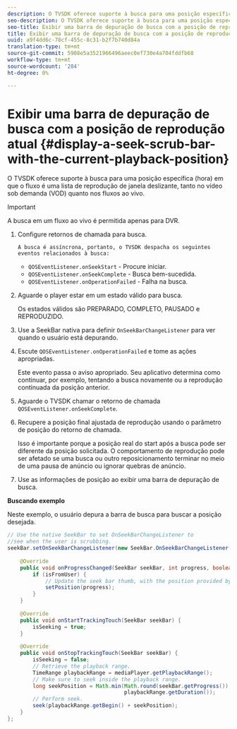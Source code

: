 ```yaml
---
description: O TVSDK oferece suporte à busca para uma posição específica (hora) em que o fluxo é uma lista de reprodução de janela deslizante, tanto no vídeo sob demanda (VOD) quanto nos fluxos ao vivo.
seo-description: O TVSDK oferece suporte à busca para uma posição específica (hora) em que o fluxo é uma lista de reprodução de janela deslizante, tanto no vídeo sob demanda (VOD) quanto nos fluxos ao vivo.
seo-title: Exibir uma barra de depuração de busca com a posição de reprodução atual
title: Exibir uma barra de depuração de busca com a posição de reprodução atual
uuid: a9f4dd6c-78cf-455c-8c31-b2f7b740d84a
translation-type: tm+mt
source-git-commit: 5908e5a3521966496aeec0ef730e4a704fddfb68
workflow-type: tm+mt
source-wordcount: '284'
ht-degree: 0%

---
```



# Exibir uma barra de depuração de busca com a posição de reprodução atual {#display-a-seek-scrub-bar-with-the-current-playback-position}

O TVSDK oferece suporte à busca para uma posição específica (hora) em que o fluxo é uma lista de reprodução de janela deslizante, tanto no vídeo sob demanda (VOD) quanto nos fluxos ao vivo.

>[!IMPORTANT]
>
>A busca em um fluxo ao vivo é permitida apenas para DVR.

1. Configure retornos de chamada para busca.

       A busca é assíncrona, portanto, o TVSDK despacha os seguintes eventos relacionados à busca:
   
   * `QOSEventListener.onSeekStart` - Procure iniciar.
   * `QOSEventListener.onSeekComplete` - Busca bem-sucedida.
   * `QOSEventListener.onOperationFailed` - Falha na busca.

1. Aguarde o player estar em um estado válido para busca.

   Os estados válidos são PREPARADO, COMPLETO, PAUSADO e REPRODUZIDO.

1. Use a SeekBar nativa para definir `OnSeekBarChangeListener` para ver quando o usuário está depurando.
1. Escute `QOSEventListener.onOperationFailed` e tome as ações apropriadas.

   Este evento passa o aviso apropriado. Seu aplicativo determina como continuar, por exemplo, tentando a busca novamente ou a reprodução continuada da posição anterior.

1. Aguarde o TVSDK chamar o retorno de chamada `QOSEventListener.onSeekComplete`.
1. Recupere a posição final ajustada de reprodução usando o parâmetro de posição do retorno de chamada.

   Isso é importante porque a posição real do start após a busca pode ser diferente da posição solicitada. O comportamento de reprodução pode ser afetado se uma busca ou outro reposicionamento terminar no meio de uma pausa de anúncio ou ignorar quebras de anúncio.

1. Use as informações de posição ao exibir uma barra de depuração de busca.

<!--<a id="example_9657AA855B6A4355B0E7D854596FFB54"></a>-->

**Buscando exemplo**

Neste exemplo, o usuário depura a barra de busca para buscar a posição desejada.

```java
// Use the native SeekBar to set OnSeekBarChangeListener to  
//see when the user is scrubbing. 
seekBar.setOnSeekBarChangeListener(new SeekBar.OnSeekBarChangeListener() { 
 
    @Override 
    public void onProgressChanged(SeekBar seekBar, int progress, boolean isFromUser) { 
        if (isFromUser) {  
            // Update the seek bar thumb, with the position provided by the user. 
            setPosition(progress); 
        } 
    } 
 
    @Override 
    public void onStartTrackingTouch(SeekBar seekBar) { 
        isSeeking = true; 
    } 
 
    @Override 
    public void onStopTrackingTouch(SeekBar seekBar) { 
        isSeeking = false; 
        // Retrieve the playback range. 
        TimeRange playbackRange = mediaPlayer.getPlaybackRange(); 
        // Make sure to seek inside the playback range. 
        long seekPosition = Math.min(Math.round(seekBar.getProgress()),  
                                     playbackRange.getDuration()); 
        // Perform seek. 
        seek(playbackRange.getBegin() + seekPosition); 
    } 
}; 
```

